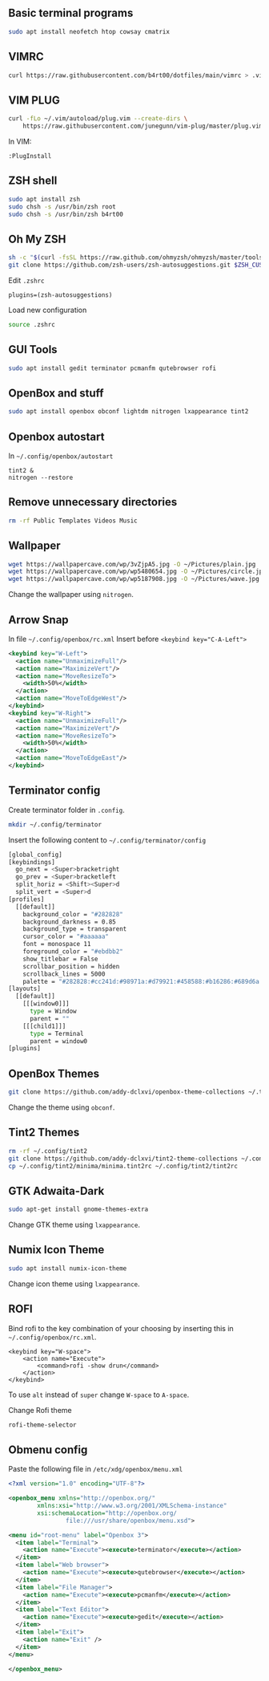 ## Basic terminal programs
```sh
sudo apt install neofetch htop cowsay cmatrix
```


## VIMRC
```sh
curl https://raw.githubusercontent.com/b4rt00/dotfiles/main/vimrc > .vimrc
```


## VIM PLUG
```sh
curl -fLo ~/.vim/autoload/plug.vim --create-dirs \
    https://raw.githubusercontent.com/junegunn/vim-plug/master/plug.vim
```
In VIM:
```
:PlugInstall
```

## ZSH shell
```sh
sudo apt install zsh
sudo chsh -s /usr/bin/zsh root
sudo chsh -s /usr/bin/zsh b4rt00
```

## Oh My ZSH
```sh
sh -c "$(curl -fsSL https://raw.github.com/ohmyzsh/ohmyzsh/master/tools/install.sh)"
git clone https://github.com/zsh-users/zsh-autosuggestions.git $ZSH_CUSTOM/plugins/zsh-autosuggestions
```

Edit `.zshrc`
```
plugins=(zsh-autosuggestions)
```

Load new configuration
```sh
source .zshrc
```

## GUI Tools
```sh
sudo apt install gedit terminator pcmanfm qutebrowser rofi
```


## OpenBox and stuff
```sh
sudo apt install openbox obconf lightdm nitrogen lxappearance tint2
```

## Openbox autostart
In `~/.config/openbox/autostart`
```
tint2 &
nitrogen --restore
```

## Remove unnecessary directories
```sh
rm -rf Public Templates Videos Music
```

## Wallpaper
```sh
wget https://wallpapercave.com/wp/3vZjpA5.jpg -O ~/Pictures/plain.jpg
wget https://wallpapercave.com/wp/wp5480654.jpg -O ~/Pictures/circle.jpg
wget https://wallpapercave.com/wp/wp5187908.jpg -O ~/Pictures/wave.jpg
```
Change the wallpaper using `nitrogen`.


## Arrow Snap
In file `~/.config/openbox/rc.xml`
Insert before `<keybind key="C-A-Left">`
```xml
<keybind key="W-Left">
  <action name="UnmaximizeFull"/>
  <action name="MaximizeVert"/>
  <action name="MoveResizeTo">
    <width>50%</width>
  </action>
  <action name="MoveToEdgeWest"/>
</keybind>
<keybind key="W-Right">
  <action name="UnmaximizeFull"/>
  <action name="MaximizeVert"/>
  <action name="MoveResizeTo">
    <width>50%</width>
  </action>
  <action name="MoveToEdgeEast"/>
</keybind>
```


## Terminator config
Create terminator folder in `.config`.
```sh
mkdir ~/.config/terminator
```
Insert the following content to `~/.config/terminator/config`
```sh
[global_config]
[keybindings]
  go_next = <Super>bracketright
  go_prev = <Super>bracketleft
  split_horiz = <Shift><Super>d
  split_vert = <Super>d
[profiles]
  [[default]]
    background_color = "#282828"
    background_darkness = 0.85
    background_type = transparent
    cursor_color = "#aaaaaa"
    font = monospace 11
    foreground_color = "#ebdbb2"
    show_titlebar = False
    scrollbar_position = hidden
    scrollback_lines = 5000
    palette = "#282828:#cc241d:#98971a:#d79921:#458588:#b16286:#689d6a:#a89984:#928374:#fb4934:#b8bb26:#fabd2f:#83a598:#d3869b:#8ec07c:#ebdbb2"
[layouts]
  [[default]]
    [[[window0]]]
      type = Window
      parent = ""
    [[[child1]]]
      type = Terminal
      parent = window0
[plugins]
```


## OpenBox Themes
```sh
git clone https://github.com/addy-dclxvi/openbox-theme-collections ~/.themes
```
Change the theme using `obconf`.


## Tint2 Themes
```sh
rm -rf ~/.config/tint2
git clone https://github.com/addy-dclxvi/tint2-theme-collections ~/.config/tint2 --depth 1
cp ~/.config/tint2/minima/minima.tint2rc ~/.config/tint2/tint2rc
```


## GTK Adwaita-Dark
```sh
sudo apt-get install gnome-themes-extra
```
Change GTK theme using `lxappearance`.


## Numix Icon Theme
```sh
sudo apt install numix-icon-theme
```
Change icon theme using `lxappearance`.


## ROFI
Bind rofi to the key combination of your choosing by inserting this in `~/.config/openbox/rc.xml`.
```
<keybind key="W-space">
    <action name="Execute">
        <command>rofi -show drun</command>
    </action>
</keybind>
```
To use `alt` instead of `super` change `W-space` to `A-space`.

Change Rofi theme 
```sh
rofi-theme-selector
```


## Obmenu config
Paste the following file in `/etc/xdg/openbox/menu.xml`
```xml
<?xml version="1.0" encoding="UTF-8"?>

<openbox_menu xmlns="http://openbox.org/"
        xmlns:xsi="http://www.w3.org/2001/XMLSchema-instance"
        xsi:schemaLocation="http://openbox.org/
                file:///usr/share/openbox/menu.xsd">

<menu id="root-menu" label="Openbox 3">
  <item label="Terminal">
    <action name="Execute"><execute>terminator</execute></action>
  </item>
  <item label="Web browser">
    <action name="Execute"><execute>qutebrowser</execute></action>
  </item>
  <item label="File Manager">
    <action name="Execute"><execute>pcmanfm</execute></action>
  </item>
  <item label="Text Editor">
    <action name="Execute"><execute>gedit</execute></action>
  </item>
  <item label="Exit">
    <action name="Exit" />
  </item>
</menu>

</openbox_menu>
```


















